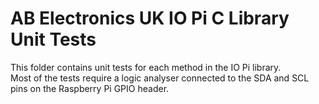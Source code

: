 AB Electronics UK IO Pi C Library Unit Tests
=====

This folder contains unit tests for each method in the IO Pi library.  
Most of the tests require a logic analyser connected to the SDA and SCL pins on the Raspberry Pi GPIO header.
